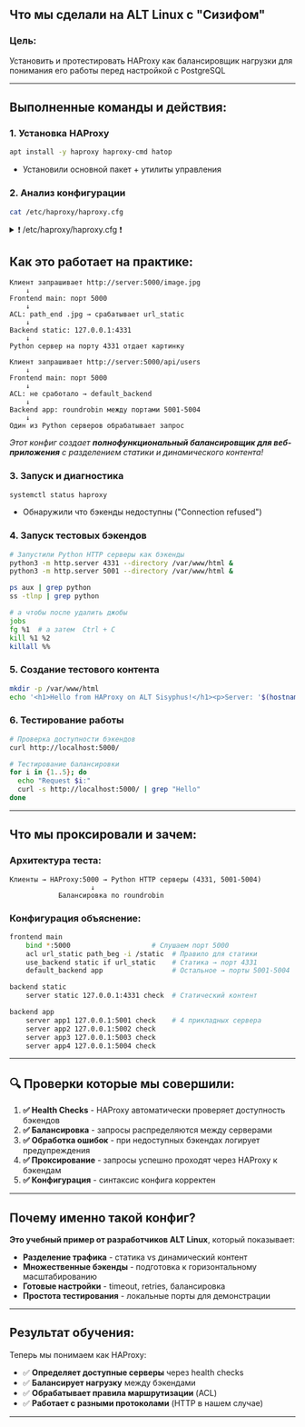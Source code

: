##  Что мы сделали на ALT Linux с "Сизифом"

### **Цель:**
Установить и протестировать HAProxy как балансировщик нагрузки для понимания его работы перед настройкой с PostgreSQL

---

## **Выполненные команды и действия:**

### **1. Установка HAProxy**
```bash
apt install -y haproxy haproxy-cmd hatop
```
- Установили основной пакет + утилиты управления

### **2. Анализ конфигурации**
```bash
cat /etc/haproxy/haproxy.cfg
```

<details>
<summary>❗ /etc/haproxy/haproxy.cfg ❗</summary>
  
```cfg
#---------------------------------------------------------------------
# Global settings - Глобальные настройки (влияют на весь HAProxy)
#---------------------------------------------------------------------
global
    # log to /dev/log
    log /dev/log daemon           # Логирование в системный /dev/log с категорией "daemon"

    # Примеры альтернативного логирования (закомментированы):
    #log 127.0.0.1:514 local2     # Логирование в syslog по UDP
    #log tcp@127.0.0.1:514 local2 notice  # Логирование в syslog по TCP

    chroot /var/lib/haproxy       # Изоляция процесса в chroot-окружении
    pidfile /run/haproxy.pid      # Файл где хранится PID процесса
    maxconn 4000                  # Максимум 4000 одновременных подключений
    user _haproxy                 # Запуск от пользователя _haproxy (безпривилегированный)
    group _haproxy                # Запуск от группы _haproxy
    daemon                        # Запуск в фоновом режиме (демон)

    # Статистика через Unix socket
    stats socket /var/lib/haproxy/stats  # Socket для управления и мониторинга

#---------------------------------------------------------------------
# defaults - Настройки по умолчанию для всех секций
#---------------------------------------------------------------------
defaults
    mode http                     # Режим работы с HTTP (вместо TCP)
    log global                    # Использовать глобальные настройки логирования
    option httplog                # Расширенное логирование HTTP запросов
    option dontlognull            # Не логировать пустые соединения
    option http-server-close      # Закрывать соединения с сервером для экономии ресурсов
    option forwardfor except 127.0.0.0/8  # Добавлять X-Forwarded-For header (кроме localhost)
    option redispatch             # Перенаправлять запросы если сервер недоступен
    retries 3                     # 3 попытки переподключения при ошибке
    timeout http-request 10s      # Таймаут получения HTTP запроса - 10 секунд
    timeout queue 1m              # Таймаут в очереди - 1 минута
    timeout connect 10s           # Таймаут подключения к бэкенду - 10 секунд
    timeout client 1m             # Таймаут клиента - 1 минута
    timeout server 1m             # Таймаут сервера - 1 минута
    timeout http-keep-alive 10s   # Таймаут keep-alive соединений - 10 секунд
    timeout check 10s             # Таймаут health check - 10 секунд
    maxconn 3000                  # Максимум 3000 подключений на секцию

#---------------------------------------------------------------------
# frontend - "Входная дверь" принимающая входящие соединения
#---------------------------------------------------------------------
frontend main
    bind *:5000                   # Слушать на всех интерфейсах порт 5000
    
    # ACL (Access Control List) - правила для маршрутизации
    acl url_static path_beg -i /static /images /javascript /stylesheets
    # Если путь НАЧИНАЕТСЯ с /static, /images и т.д. → правило срабатывает
    
    acl url_static path_end -i .jpg .gif .png .css .js
    # Если путь ЗАКАНЧИВАЕТСЯ на .jpg, .gif и т.д. → правило срабатывает

    use_backend static if url_static  # Использовать бэкенд "static" если сработало правило
    default_backend app               # По умолчанию использовать бэкенд "app"

#---------------------------------------------------------------------
# backend static - Бэкенд для статического контента
#---------------------------------------------------------------------
backend static
    balance roundrobin           # Балансировка по круговому алгоритму
    server static 127.0.0.1:4331 check  # Один сервер на localhost:4331 с health check

#---------------------------------------------------------------------
# backend app - Бэкенд для приложений
#---------------------------------------------------------------------
backend app
    balance roundrobin           # Балансировка по круговому алгоритму
    server app1 127.0.0.1:5001 check  # Сервер 1 на порту 5001
    server app2 127.0.0.1:5002 check  # Сервер 2 на порту 5002  
    server app3 127.0.0.1:5003 check  # Сервер 3 на порту 5003
    server app4 127.0.0.1:5004 check  # Сервер 4 на порту 5004

```
</details> 



## **Как это работает на практике:**

```
Клиент запрашивает http://server:5000/image.jpg
    ↓
Frontend main: порт 5000
    ↓  
ACL: path_end .jpg → срабатывает url_static
    ↓
Backend static: 127.0.0.1:4331
    ↓
Python сервер на порту 4331 отдает картинку
```

```
Клиент запрашивает http://server:5000/api/users
    ↓
Frontend main: порт 5000
    ↓
ACL: не сработало → default_backend
    ↓  
Backend app: roundrobin между портами 5001-5004
    ↓
Один из Python серверов обрабатывает запрос
```
*Этот конфиг создает **полнофункциональный балансировщик для веб-приложения** с разделением статики и динамического контента!*



### **3. Запуск и диагностика**
```bash
systemctl status haproxy
```
- Обнаружили что бэкенды недоступны ("Connection refused")

### **4. Запуск тестовых бэкендов**
```bash
# Запустили Python HTTP серверы как бэкенды
python3 -m http.server 4331 --directory /var/www/html &
python3 -m http.server 5001 --directory /var/www/html &

ps aux | grep python
ss -tlnp | grep python

# а чтобы после удалить джобы
jobs
fg %1  # а затем  Ctrl + C
kill %1 %2
killall %%
```

### **5. Создание тестового контента**
```bash
mkdir -p /var/www/html
echo '<h1>Hello from HAProxy on ALT Sisyphus!</h1><p>Server: '$(hostname)'</p>' > /var/www/html/index.html
```

### **6. Тестирование работы**
```bash
# Проверка доступности бэкендов
curl http://localhost:5000/

# Тестирование балансировки
for i in {1..5}; do
  echo "Request $i:"
  curl -s http://localhost:5000/ | grep "Hello"
done
```

---

##  **Что мы проксировали и зачем:**

### **Архитектура теста:**
```
Клиенты → HAProxy:5000 → Python HTTP серверы (4331, 5001-5004)
                    ↓
            Балансировка по roundrobin
```

### **Конфигурация объяснение:**
```bash
frontend main
    bind *:5000                    # Слушаем порт 5000
    acl url_static path_beg -i /static  # Правило для статики
    use_backend static if url_static    # Статика → порт 4331  
    default_backend app                 # Остальное → порты 5001-5004

backend static
    server static 127.0.0.1:4331 check  # Статический контент

backend app  
    server app1 127.0.0.1:5001 check    # 4 прикладных сервера
    server app2 127.0.0.1:5002 check
    server app3 127.0.0.1:5003 check  
    server app4 127.0.0.1:5004 check
```

---

## 🔍 **Проверки которые мы совершили:**

1. **✅ Health Checks** - HAProxy автоматически проверяет доступность бэкендов
2. **✅ Балансировка** - запросы распределяются между серверами
3. **✅ Обработка ошибок** - при недоступных бэкендах логирует предупреждения
4. **✅ Проксирование** - запросы успешно проходят через HAProxy к бэкендам
5. **✅ Конфигурация** - синтаксис конфига корректен

---

## **Почему именно такой конфиг?**

**Это учебный пример от разработчиков ALT Linux**, который показывает:

- **Разделение трафика** - статика vs динамический контент
- **Множественные бэкенды** - подготовка к горизонтальному масштабированию  
- **Готовые настройки** - timeout, retries, балансировка
- **Простота тестирования** - локальные порты для демонстрации

---

## **Результат обучения:**

Теперь мы понимаем как HAProxy:
- ✅ **Определяет доступные серверы** через health checks
- ✅ **Балансирует нагрузку** между бэкендами
- ✅ **Обрабатывает правила маршрутизации** (ACL)
- ✅ **Работает с разными протоколами** (HTTP в нашем случае)

-----------------

